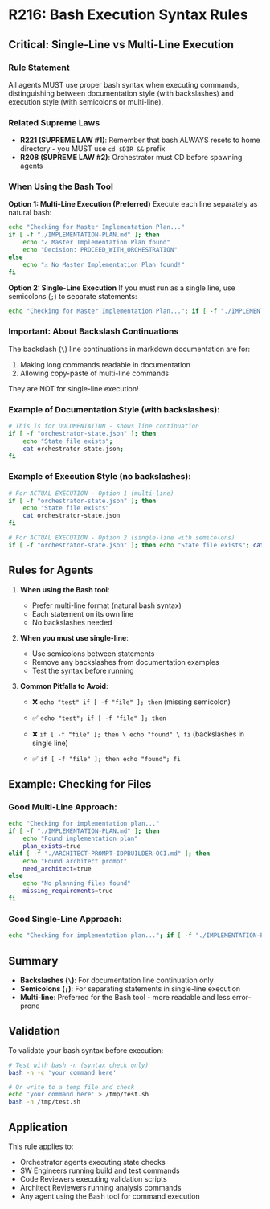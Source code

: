 # R216: Bash Execution Syntax Rules

## Critical: Single-Line vs Multi-Line Execution

### Rule Statement
All agents MUST use proper bash syntax when executing commands, distinguishing between documentation style (with backslashes) and execution style (with semicolons or multi-line).

### Related Supreme Laws
- **R221 (SUPREME LAW #1)**: Remember that bash ALWAYS resets to home directory - you MUST use `cd $DIR &&` prefix
- **R208 (SUPREME LAW #2)**: Orchestrator must CD before spawning agents

### When Using the Bash Tool

**Option 1: Multi-Line Execution (Preferred)**
Execute each line separately as natural bash:
```bash
echo "Checking for Master Implementation Plan..."
if [ -f "./IMPLEMENTATION-PLAN.md" ]; then
    echo "✓ Master Implementation Plan found"
    echo "Decision: PROCEED_WITH_ORCHESTRATION"
else
    echo "⚠️ No Master Implementation Plan found!"
fi
```

**Option 2: Single-Line Execution**
If you must run as a single line, use semicolons (`;`) to separate statements:
```bash
echo "Checking for Master Implementation Plan..."; if [ -f "./IMPLEMENTATION-PLAN.md" ]; then echo "✓ Master Implementation Plan found"; echo "Decision: PROCEED_WITH_ORCHESTRATION"; else echo "⚠️ No Master Implementation Plan found!"; fi
```

### Important: About Backslash Continuations

The backslash (`\`) line continuations in markdown documentation are for:
1. Making long commands readable in documentation
2. Allowing copy-paste of multi-line commands

They are NOT for single-line execution!

### Example of Documentation Style (with backslashes):
```bash
# This is for DOCUMENTATION - shows line continuation
if [ -f "orchestrator-state.json" ]; then 
    echo "State file exists"; 
    cat orchestrator-state.json; 
fi
```

### Example of Execution Style (no backslashes):
```bash
# For ACTUAL EXECUTION - Option 1 (multi-line)
if [ -f "orchestrator-state.json" ]; then
    echo "State file exists"
    cat orchestrator-state.json
fi

# For ACTUAL EXECUTION - Option 2 (single-line with semicolons)
if [ -f "orchestrator-state.json" ]; then echo "State file exists"; cat orchestrator-state.json; fi
```

## Rules for Agents

1. **When using the Bash tool**: 
   - Prefer multi-line format (natural bash syntax)
   - Each statement on its own line
   - No backslashes needed

2. **When you must use single-line**:
   - Use semicolons between statements
   - Remove any backslashes from documentation examples
   - Test the syntax before running

3. **Common Pitfalls to Avoid**:
   - ❌ `echo "test" if [ -f "file" ]; then` (missing semicolon)
   - ✅ `echo "test"; if [ -f "file" ]; then`
   
   - ❌ `if [ -f "file" ]; then \ echo "found" \ fi` (backslashes in single line)
   - ✅ `if [ -f "file" ]; then echo "found"; fi`

## Example: Checking for Files

### Good Multi-Line Approach:
```bash
echo "Checking for implementation plan..."
if [ -f "./IMPLEMENTATION-PLAN.md" ]; then
    echo "Found implementation plan"
    plan_exists=true
elif [ -f "./ARCHITECT-PROMPT-IDPBUILDER-OCI.md" ]; then
    echo "Found architect prompt"
    need_architect=true
else
    echo "No planning files found"
    missing_requirements=true
fi
```

### Good Single-Line Approach:
```bash
echo "Checking for implementation plan..."; if [ -f "./IMPLEMENTATION-PLAN.md" ]; then echo "Found implementation plan"; plan_exists=true; elif [ -f "./ARCHITECT-PROMPT-IDPBUILDER-OCI.md" ]; then echo "Found architect prompt"; need_architect=true; else echo "No planning files found"; missing_requirements=true; fi
```

## Summary

- **Backslashes (`\`)**: For documentation line continuation only
- **Semicolons (`;`)**: For separating statements in single-line execution
- **Multi-line**: Preferred for the Bash tool - more readable and less error-prone

## Validation

To validate your bash syntax before execution:
```bash
# Test with bash -n (syntax check only)
bash -n -c 'your command here'

# Or write to a temp file and check
echo 'your command here' > /tmp/test.sh
bash -n /tmp/test.sh
```

## Application

This rule applies to:
- Orchestrator agents executing state checks
- SW Engineers running build and test commands
- Code Reviewers executing validation scripts
- Architect Reviewers running analysis commands
- Any agent using the Bash tool for command execution